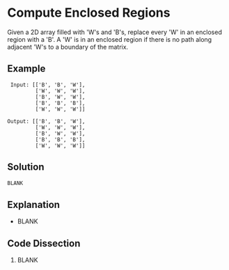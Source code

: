 # Compute Enclosed Regions
Given a 2D array filled with 'W's and 'B's, replace every 'W' in an enclosed region with a 'B'. A 'W' is in an enclosed region if there is no path along adjacent 'W's to a boundary of the matrix.

## Example
```
 Input: [['B', 'B', 'W'],
         ['W', 'W', 'W'],
         ['B', 'W', 'W'],
         ['B', 'B', 'B'],
         ['W', 'W', 'W']]

Output: [['B', 'B', 'W'],
         ['W', 'W', 'W'],
         ['B', 'W', 'W'],
         ['B', 'B', 'B'],
         ['W', 'W', 'W']]
```

## Solution
```python
BLANK
```

## Explanation
* BLANK

## Code Dissection
1. BLANK